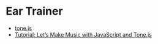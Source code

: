 # Ear Trainer

- [tone.js](https://tonejs.github.io/)
- [Tutorial: Let’s Make Music with JavaScript and Tone.js](https://medium.com/dev-red/tutorial-lets-make-music-with-javascript-and-tone-js-f6ac39d95b8c)
